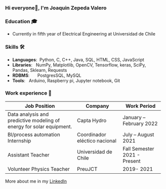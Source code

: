 ### Hi everyone👋, I'm Joaquin Zepeda Valero

### Education 🎓
- Currently in fifth year of Electrical Engineering at Universidad de Chile

### Skills 🛠️
- **Languages**:   &nbsp;Python, C, C++, Java, SQL, HTML, CSS, JavaScript
- **Libraries**: &nbsp;  NumPy, Matplotlib, OpenCV, Tensorflow, keras, SciPy, Pandas, Sklearn, Requests
- **RDBMS**:  &nbsp;  PostgresSQL, MySQL
- **Tools**: &nbsp;   Arduino, Raspberry pi, Jupyter notebook, Git


### Work experience 👔
| Job Position          | Company        | Work Period                |
| --------------------- | -------------- | -------------------------- |
| Data analysis and predictive modeling of energy for solar equipment.   | Capta Hydro | January – February 2022    |
| BI/process automation Internship   | Coordinador eléctico nacional | July – August 2021    |
| Assistant Teacher           |  Universidad de Chile | Fall Semester 2021  - Present  |
| Volunteer Physics Teacher | PreuJCT  | 2019- 2021   |

More about me in my [LinkedIn](https://www.linkedin.com/in/joaquin-zepeda-valero/)


